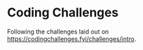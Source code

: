 # Coding Challenges

Following the challenges laid out on https://codingchallenges.fyi/challenges/intro.
